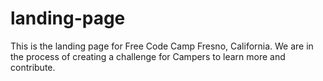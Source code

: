 # landing-page
This is the landing page for Free Code Camp Fresno, California. We are in the process of creating a challenge for Campers to learn more and contribute.

